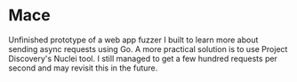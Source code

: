 # Mace
Unfinished prototype of a web app fuzzer I built to learn more about sending async requests using Go. A more practical solution is to use Project Discovery's Nuclei tool. I still managed to get a few hundred requests per second and may revisit this in the future.


